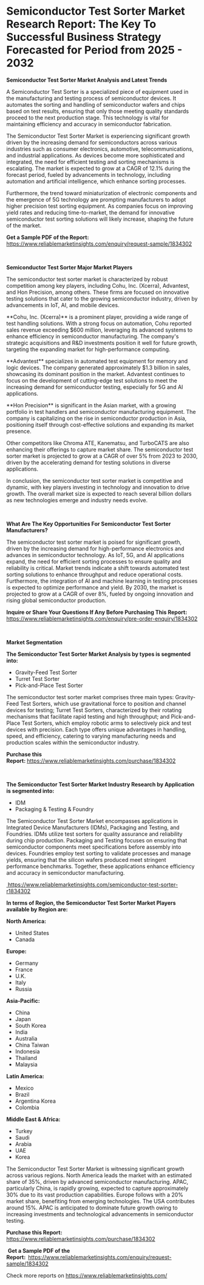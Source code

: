 <p><h1>Semiconductor Test Sorter Market Research Report: The Key To Successful Business Strategy Forecasted for Period from 2025 - 2032</h1></p><p><strong>Semiconductor Test Sorter Market Analysis and Latest Trends</strong></p>
<p><p>A Semiconductor Test Sorter is a specialized piece of equipment used in the manufacturing and testing process of semiconductor devices. It automates the sorting and handling of semiconductor wafers and chips based on test results, ensuring that only those meeting quality standards proceed to the next production stage. This technology is vital for maintaining efficiency and accuracy in semiconductor fabrication.</p><p>The Semiconductor Test Sorter Market is experiencing significant growth driven by the increasing demand for semiconductors across various industries such as consumer electronics, automotive, telecommunications, and industrial applications. As devices become more sophisticated and integrated, the need for efficient testing and sorting mechanisms is escalating. The market is expected to grow at a CAGR of 12.1% during the forecast period, fueled by advancements in technology, including automation and artificial intelligence, which enhance sorting processes.</p><p>Furthermore, the trend toward miniaturization of electronic components and the emergence of 5G technology are prompting manufacturers to adopt higher precision test sorting equipment. As companies focus on improving yield rates and reducing time-to-market, the demand for innovative semiconductor test sorting solutions will likely increase, shaping the future of the market.</p></p>
<p><strong>Get a Sample PDF of the Report:&nbsp;</strong> <a href="https://www.reliablemarketinsights.com/enquiry/request-sample/1834302?utm_campaign=2143&utm_medium=2&utm_source=Github&utm_content=ia&utm_term=13022025&utm_id=semiconductor-test-sorter">https://www.reliablemarketinsights.com/enquiry/request-sample/1834302</a></p>
<p>&nbsp;</p>
<p><strong>Semiconductor Test Sorter Major Market Players</strong></p>
<p><p>The semiconductor test sorter market is characterized by robust competition among key players, including Cohu, Inc. (Xcerra), Advantest, and Hon Precision, among others. These firms are focused on innovative testing solutions that cater to the growing semiconductor industry, driven by advancements in IoT, AI, and mobile devices.</p><p>**Cohu, Inc. (Xcerra)** is a prominent player, providing a wide range of test handling solutions. With a strong focus on automation, Cohu reported sales revenue exceeding $600 million, leveraging its advanced systems to enhance efficiency in semiconductor manufacturing. The company's strategic acquisitions and R&D investments position it well for future growth, targeting the expanding market for high-performance computing.</p><p>**Advantest** specializes in automated test equipment for memory and logic devices. The company generated approximately $1.3 billion in sales, showcasing its dominant position in the market. Advantest continues to focus on the development of cutting-edge test solutions to meet the increasing demand for semiconductor testing, especially for 5G and AI applications.</p><p>**Hon Precision** is significant in the Asian market, with a growing portfolio in test handlers and semiconductor manufacturing equipment. The company is capitalizing on the rise in semiconductor production in Asia, positioning itself through cost-effective solutions and expanding its market presence.</p><p>Other competitors like Chroma ATE, Kanematsu, and TurboCATS are also enhancing their offerings to capture market share. The semiconductor test sorter market is projected to grow at a CAGR of over 5% from 2023 to 2030, driven by the accelerating demand for testing solutions in diverse applications.</p><p>In conclusion, the semiconductor test sorter market is competitive and dynamic, with key players investing in technology and innovation to drive growth. The overall market size is expected to reach several billion dollars as new technologies emerge and industry needs evolve.</p></p>
<p>&nbsp;</p>
<p><strong>What Are The Key Opportunities For Semiconductor Test Sorter Manufacturers?</strong></p>
<p><p>The semiconductor test sorter market is poised for significant growth, driven by the increasing demand for high-performance electronics and advances in semiconductor technology. As IoT, 5G, and AI applications expand, the need for efficient sorting processes to ensure quality and reliability is critical. Market trends indicate a shift towards automated test sorting solutions to enhance throughput and reduce operational costs. Furthermore, the integration of AI and machine learning in testing processes is expected to optimize performance and yield. By 2030, the market is projected to grow at a CAGR of over 8%, fueled by ongoing innovation and rising global semiconductor production.</p></p>
<p><strong>Inquire or Share Your Questions If Any Before Purchasing This Report:</strong> <a href="https://www.reliablemarketinsights.com/enquiry/pre-order-enquiry/1834302?utm_campaign=2143&utm_medium=2&utm_source=Github&utm_content=ia&utm_term=13022025&utm_id=semiconductor-test-sorter">https://www.reliablemarketinsights.com/enquiry/pre-order-enquiry/1834302</a></p>
<p>&nbsp;</p>
<p><strong>Market Segmentation</strong></p>
<p><strong>The Semiconductor Test Sorter Market Analysis by types is segmented into:</strong></p>
<p><ul><li>Gravity-Feed Test Sorter</li><li>Turret Test Sorter</li><li>Pick-and-Place Test Sorter</li></ul></p>
<p><p>The semiconductor test sorter market comprises three main types: Gravity-Feed Test Sorters, which use gravitational force to position and channel devices for testing; Turret Test Sorters, characterized by their rotating mechanisms that facilitate rapid testing and high throughput; and Pick-and-Place Test Sorters, which employ robotic arms to selectively pick and test devices with precision. Each type offers unique advantages in handling, speed, and efficiency, catering to varying manufacturing needs and production scales within the semiconductor industry.</p></p>
<p><strong>Purchase this Report:&nbsp;</strong><a href="https://www.reliablemarketinsights.com/purchase/1834302?utm_campaign=2143&utm_medium=2&utm_source=Github&utm_content=ia&utm_term=13022025&utm_id=semiconductor-test-sorter">https://www.reliablemarketinsights.com/purchase/1834302</a></p>
<p>&nbsp;</p>
<p><strong>The Semiconductor Test Sorter Market Industry Research by Application is segmented into:</strong></p>
<p><ul><li>IDM</li><li>Packaging & Testing & Foundry</li></ul></p>
<p><p>The Semiconductor Test Sorter Market encompasses applications in Integrated Device Manufacturers (IDMs), Packaging and Testing, and Foundries. IDMs utilize test sorters for quality assurance and reliability during chip production. Packaging and Testing focuses on ensuring that semiconductor components meet specifications before assembly into devices. Foundries employ test sorting to validate processes and manage yields, ensuring that the silicon wafers produced meet stringent performance benchmarks. Together, these applications enhance efficiency and accuracy in semiconductor manufacturing.</p></p>
<p><a href="https://www.reliablemarketinsights.com/semiconductor-test-sorter-r1834302?utm_campaign=2143&utm_medium=2&utm_source=Github&utm_content=ia&utm_term=13022025&utm_id=semiconductor-test-sorter">&nbsp;https://www.reliablemarketinsights.com/semiconductor-test-sorter-r1834302</a></p>
<p><strong>In terms of Region, the Semiconductor Test Sorter Market Players available by Region are:</strong></p>
<p>
    <p> <strong> North America: </strong>
        <ul>
            <li>United States</li>
            <li>Canada</li>
        </ul>
        </p> 
    <p> <strong> Europe: </strong>
        <ul>
            <li>Germany</li>
            <li>France</li>
            <li>U.K.</li>
            <li>Italy</li>
            <li>Russia</li>
        </ul>
        </p> 
    <p> <strong> Asia-Pacific: </strong>
        <ul>
            <li>China</li>
            <li>Japan</li>
            <li>South Korea</li>
            <li>India</li>
            <li>Australia</li>
            <li>China Taiwan</li>
            <li>Indonesia</li>
            <li>Thailand</li>
            <li>Malaysia</li>
        </ul>
        </p> 
    <p> <strong> Latin America: </strong>
        <ul>
            <li>Mexico</li>
            <li>Brazil</li>
            <li>Argentina Korea</li>
            <li>Colombia</li>
        </ul>
        </p> 
    <p> <strong> Middle East & Africa: </strong>
        <ul>
            <li>Turkey</li>
            <li>Saudi</li>
            <li>Arabia</li>
            <li>UAE</li>
            <li>Korea</li>
        </ul>
    </p>
    </p>
<p><p>The Semiconductor Test Sorter Market is witnessing significant growth across various regions. North America leads the market with an estimated share of 35%, driven by advanced semiconductor manufacturing. APAC, particularly China, is rapidly growing, expected to capture approximately 30% due to its vast production capabilities. Europe follows with a 20% market share, benefiting from emerging technologies. The USA contributes around 15%. APAC is anticipated to dominate future growth owing to increasing investments and technological advancements in semiconductor testing.</p></p>
<p><strong>Purchase this Report: </strong><a href="https://www.reliablemarketinsights.com/purchase/1834302?utm_campaign=2143&utm_medium=2&utm_source=Github&utm_content=ia&utm_term=13022025&utm_id=semiconductor-test-sorter">https://www.reliablemarketinsights.com/purchase/1834302</a></p>
<p>&nbsp;<strong>Get a Sample PDF of the Report:&nbsp;&nbsp;</strong><a href="https://www.reliablemarketinsights.com/enquiry/request-sample/1834302?utm_campaign=2143&utm_medium=2&utm_source=Github&utm_content=ia&utm_term=13022025&utm_id=semiconductor-test-sorter">https://www.reliablemarketinsights.com/enquiry/request-sample/1834302</a></p>
<p><strong></strong></p>
<p>Check more reports on <a href="https://www.reliablemarketinsights.com/?utm_campaign=2143&utm_medium=2&utm_source=Github&utm_content=ia&utm_term=13022025&utm_id=semiconductor-test-sorter">https://www.reliablemarketinsights.com/</a></p>
